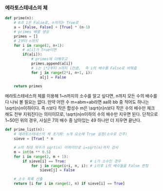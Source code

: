 ### 에라토스테네스의 체



```python
def prime(n):
    # 0과 1은 False로, n까지는 True로
    a = [False, False] + [True] * (n-1)
    # primes 배열 생성
    primes = []
    # 2부터 n까지
    for i in range(2, n+1):
        # a[i]가 True이면
        if(a[i]):
            # primes에 더해주고
            primes.append(a[i])
            # i는 i*2부터 n까지 i만큼,  즉 i의 배수를 False로 바꿔줌
            for j in range(2*i, n+1, i):
                a[j] = False

    return primes
```



에라토스테네스의 체를 이용해 1~n까지의 소수를 알고 싶다면, n까지 모든 수의 배수를 다 나눠 볼 필요는 없다. 만약 어떤 수 m=abm=ab라면 aa와 bb 중 적어도 하나는 \sqrt{n}n이하이다. 즉 n보다 작은 합성수 m은 \sqrt{n}n보다 작은 수의 배수만 체크해도 전부 지워진다는 의미이므로, \sqrt{n}n이하의 수의 배수만 지우면 된다. 단적으로 1~50인 위의 경우, 사실은 7의 배수 중 남아있는 49 하나만 더 지우면 끝난다.



```python
def prime_list(n):
    # 에라토스테네스의 체 초기화: n개 요소에 True 설정(소수로 간주)
    sieve = [True] * n

    # n의 최대 약수가 sqrt(n) 이하이므로 i=sqrt(n)까지 검사
    m = int(n ** 0.5)
    for i in range(2, m + 1):
        if sieve[i] == True:           # i가 소수인 경우 
            for j in range(i+i, n, i): # i이후 i의 배수들을 False 판정
                sieve[j] = False

    # 소수 목록 산출
    return [i for i in range(2, n) if sieve[i] == True]
```